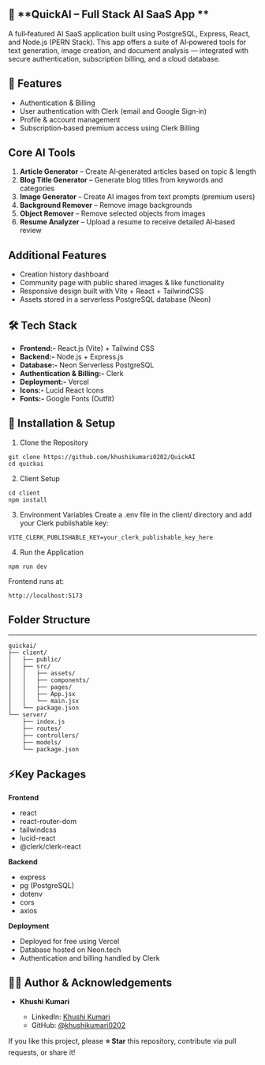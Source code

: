  🌠 **QuickAI – Full Stack AI SaaS App **
 ---

A full‑featured AI SaaS application built using PostgreSQL, Express, React, and Node.js (PERN Stack).
This app offers a suite of AI‑powered tools for text generation, image creation, and document analysis — integrated with secure authentication, subscription billing, and a cloud database.

## 🚀 Features
- Authentication & Billing
- User authentication with Clerk (email and Google Sign‑in)
- Profile & account management
- Subscription‑based premium access using Clerk Billing

## Core AI Tools
1. **Article Generator** – Create AI‑generated articles based on topic & length
2. **Blog Title Generator** – Generate blog titles from keywords and categories
3. **Image Generator** – Create AI images from text prompts (premium users)
4. **Background Remover** – Remove image backgrounds
5. **Object Remover** – Remove selected objects from images
6. **Resume Analyzer** – Upload a resume to receive detailed AI‑based review

 ## Additional Features
- Creation history dashboard
- Community page with public shared images & like functionality
- Responsive design built with Vite + React + TailwindCSS
- Assets stored in a serverless PostgreSQL database (Neon)

## 🛠️ Tech Stack
- **Frontend:-**	React.js (Vite) + Tailwind CSS
- **Backend:-**	Node.js + Express.js
- **Database:-**	Neon Serverless PostgreSQL
- **Authentication & Billing:-**	Clerk
- **Deployment:-**	Vercel
- **Icons:-**	Lucid React Icons
- **Fonts:-**	Google Fonts (Outfit)

## 🚀 Installation & Setup
1. Clone the Repository
```
git clone https://github.com/khushikumari0202/QuickAI
cd quickai
```
2. Client Setup
```
cd client
npm install
```
3. Environment Variables
Create a .env file in the client/ directory and add your Clerk publishable key:
```
VITE_CLERK_PUBLISHABLE_KEY=your_clerk_publishable_key_here
```

4. Run the Application
```
npm run dev
```
Frontend runs at:
```
http://localhost:5173
```

## Folder Structure
---
```
quickai/
├── client/
│   ├── public/
│   ├── src/
│   │   ├── assets/
│   │   ├── components/
│   │   ├── pages/
│   │   ├── App.jsx
│   │   └── main.jsx
│   └── package.json
└── server/
    ├── index.js
    ├── routes/
    ├── controllers/
    ├── models/
    └── package.json
```
## ⚡Key Packages

**Frontend**
- react
- react-router-dom
- tailwindcss
- lucid-react
- @clerk/clerk-react


**Backend**
- express
- pg (PostgreSQL)
- dotenv
- cors
- axios

**Deployment**
- Deployed for free using Vercel
- Database hosted on Neon.tech
- Authentication and billing handled by Clerk

## 🙋‍♀️ Author & Acknowledgements

* **Khushi Kumari**

  * LinkedIn: [Khushi Kumari](https://www.linkedin.com/in/khushi-kumari-582a02241/)
  * GitHub: [@khushikumari0202](https://github.com/khushikumari0202)

If you like this project, please **⭐ Star** this repository, contribute via pull requests, or share it!
